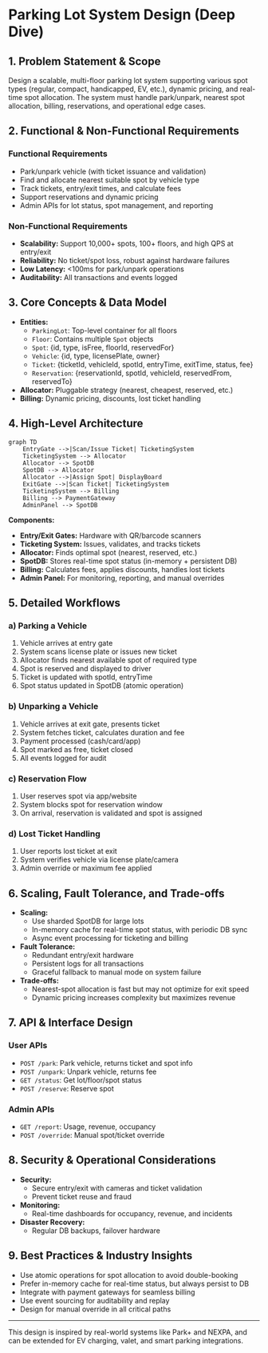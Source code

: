 
# Parking Lot System Design (Deep Dive)

## 1. Problem Statement & Scope
Design a scalable, multi-floor parking lot system supporting various spot types (regular, compact, handicapped, EV, etc.), dynamic pricing, and real-time spot allocation. The system must handle park/unpark, nearest spot allocation, billing, reservations, and operational edge cases.

## 2. Functional & Non-Functional Requirements

### Functional Requirements
- Park/unpark vehicle (with ticket issuance and validation)
- Find and allocate nearest suitable spot by vehicle type
- Track tickets, entry/exit times, and calculate fees
- Support reservations and dynamic pricing
- Admin APIs for lot status, spot management, and reporting

### Non-Functional Requirements
- **Scalability:** Support 10,000+ spots, 100+ floors, and high QPS at entry/exit
- **Reliability:** No ticket/spot loss, robust against hardware failures
- **Low Latency:** <100ms for park/unpark operations
- **Auditability:** All transactions and events logged

## 3. Core Concepts & Data Model

- **Entities:**
    - `ParkingLot`: Top-level container for all floors
    - `Floor`: Contains multiple `Spot` objects
    - `Spot`: {id, type, isFree, floorId, reservedFor}
    - `Vehicle`: {id, type, licensePlate, owner}
    - `Ticket`: {ticketId, vehicleId, spotId, entryTime, exitTime, status, fee}
    - `Reservation`: {reservationId, spotId, vehicleId, reservedFrom, reservedTo}
- **Allocator:** Pluggable strategy (nearest, cheapest, reserved, etc.)
- **Billing:** Dynamic pricing, discounts, lost ticket handling

## 4. High-Level Architecture

```mermaid
graph TD
    EntryGate -->|Scan/Issue Ticket| TicketingSystem
    TicketingSystem --> Allocator
    Allocator --> SpotDB
    SpotDB --> Allocator
    Allocator -->|Assign Spot| DisplayBoard
    ExitGate -->|Scan Ticket| TicketingSystem
    TicketingSystem --> Billing
    Billing --> PaymentGateway
    AdminPanel --> SpotDB
```

**Components:**
- **Entry/Exit Gates:** Hardware with QR/barcode scanners
- **Ticketing System:** Issues, validates, and tracks tickets
- **Allocator:** Finds optimal spot (nearest, reserved, etc.)
- **SpotDB:** Stores real-time spot status (in-memory + persistent DB)
- **Billing:** Calculates fees, applies discounts, handles lost tickets
- **Admin Panel:** For monitoring, reporting, and manual overrides

## 5. Detailed Workflows

### a) Parking a Vehicle
1. Vehicle arrives at entry gate
2. System scans license plate or issues new ticket
3. Allocator finds nearest available spot of required type
4. Spot is reserved and displayed to driver
5. Ticket is updated with spotId, entryTime
6. Spot status updated in SpotDB (atomic operation)

### b) Unparking a Vehicle
1. Vehicle arrives at exit gate, presents ticket
2. System fetches ticket, calculates duration and fee
3. Payment processed (cash/card/app)
4. Spot marked as free, ticket closed
5. All events logged for audit

### c) Reservation Flow
1. User reserves spot via app/website
2. System blocks spot for reservation window
3. On arrival, reservation is validated and spot is assigned

### d) Lost Ticket Handling
1. User reports lost ticket at exit
2. System verifies vehicle via license plate/camera
3. Admin override or maximum fee applied

## 6. Scaling, Fault Tolerance, and Trade-offs

- **Scaling:**
    - Use sharded SpotDB for large lots
    - In-memory cache for real-time spot status, with periodic DB sync
    - Async event processing for ticketing and billing
- **Fault Tolerance:**
    - Redundant entry/exit hardware
    - Persistent logs for all transactions
    - Graceful fallback to manual mode on system failure
- **Trade-offs:**
    - Nearest-spot allocation is fast but may not optimize for exit speed
    - Dynamic pricing increases complexity but maximizes revenue

## 7. API & Interface Design

### User APIs
- `POST /park`: Park vehicle, returns ticket and spot info
- `POST /unpark`: Unpark vehicle, returns fee
- `GET /status`: Get lot/floor/spot status
- `POST /reserve`: Reserve spot

### Admin APIs
- `GET /report`: Usage, revenue, occupancy
- `POST /override`: Manual spot/ticket override

## 8. Security & Operational Considerations

- **Security:**
    - Secure entry/exit with cameras and ticket validation
    - Prevent ticket reuse and fraud
- **Monitoring:**
    - Real-time dashboards for occupancy, revenue, and incidents
- **Disaster Recovery:**
    - Regular DB backups, failover hardware

## 9. Best Practices & Industry Insights

- Use atomic operations for spot allocation to avoid double-booking
- Prefer in-memory cache for real-time status, but always persist to DB
- Integrate with payment gateways for seamless billing
- Use event sourcing for auditability and replay
- Design for manual override in all critical paths

---

This design is inspired by real-world systems like Park+ and NEXPA, and can be extended for EV charging, valet, and smart parking integrations.
